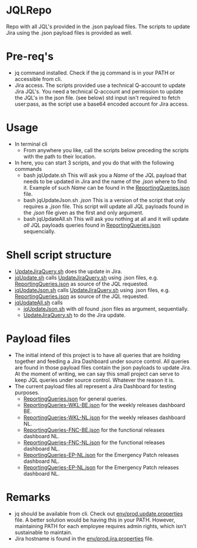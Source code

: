 # JQLRepo
Repo with all JQL's provided in the .json payload files. 
The scripts to update Jira using the .json payload files is provided as well. 

# Pre-req's
* jq command installed.  Check if the jq command is in your PATH or accessible from cli. 
* Jira access. The scripts provided use a technical Q-account to update Jira JQL's.
You need a technical Q-account and permission to update the JQL's in the json file. (see below)
std input isn't required to fetch user:pass, as the script use a base64 encoded account for Jira access. 

# Usage
* In terminal cli 
  - From anywhere you like, call the scripts below preceding the scripts with the path to their location. 
* In here, you can start 3 scripts, and you do that with the following commands 
  - bash jqUpdate.sh
This will ask you a *Name* of the JQL payload that needs to be updated in Jira and the name of the *.json* where to find it. Example of such *Name* can be found in the [ReportingQueries.json](./JiraReporting/ReportingQueries.json) file. 
  - bash jqUpdateJson.sh *.json*
This is a version of the script that only requires a *.json* file. This script will update all JQL payloads found in the *.json* file given as the first and only argument. 
  - bash jqUpdateAll.sh
This will ask you nothing at all and it will update *all* JQL payloads queries found in [ReportingQueries.json](./JiraReporting/ReportingQueries.json) sequencially. 

# Shell script structure
* [UpdateJiraQuery.sh](./JiraReporting/UpdateJiraQuery.sh) does the update in Jira.
* [jqUpdate.sh](./JiraReporting/jqUpdate.sh) calls [UpdateJiraQuery.sh](./JiraReporting/UpdateJiraQuery.sh) using .json files, e.g. [ReportingQueries.json](./JiraReporting/ReportingQueries.json) as source of the JQL requested.
* [jqUpdateJson.sh](./JiraReporting/jqUpdateJson.sh) calls [UpdateJiraQuery.sh](./JiraReporting/UpdateJiraQuery.sh) using .json files, e.g. [ReportingQueries.json](./JiraReporting/ReportingQueries.json) as source of the JQL requested.
* [jqUpdateAll.sh](./JiraReporting/jqUpdateAll.sh) calls 
  - [jqUpdateJson.sh](./JiraReporting/jqUpdateJson.sh) with *all* found .json files as argument, sequentially.
  - [UpdateJiraQuery.sh](./JiraReporting/UpdateJiraQuery.sh) to do the Jira update.

# Payload files
* The initial intend of this project is to have all queries that are holding together and feeding a Jira Dashboard under source control.
All queries are found in those payload files contain the json payloads to update Jira.
At the moment of writing, we can say this small project can serve to keep JQL queries under source control.  Whatever the reason it is. 
* The current payload files all represent a Jira Dashboard for testing purposes. 
  - [ReportingQueries.json](./JiraReporting/payload/ReportingQueries.json) for general queries.
  - [ReportingQueries-WKL-BE.json](./JiraReporting/payload/ReportingQueries-WKL-BE.json) for the weekly releases dashboard BE.
  - [ReportingQueries-WKL-NL.json](./JiraReporting/payload/ReportingQueries-WKL-NL.json) for the weekly releases dashboard NL.
  - [ReportingQueries-FNC-BE.json](./JiraReporting/payload/ReportingQueries-FNC-BE.json) for the functional releases dashboard NL.
  - [ReportingQueries-FNC-NL.json](./JiraReporting/payload/ReportingQueries-FNC-NL.json) for the functional releases dashboard NL.
  - [ReportingQueries-EP-NL.json](./JiraReporting/payload/ReportingQueries-EP-BE.json) for the Emergency Patch releases dashboard NL.
  - [ReportingQueries-EP-NL.json](./JiraReporting/payload/ReportingQueries-EP-NL.json) for the Emergency Patch releases dashboard NL.

# Remarks
* jq should be available from cli. Check out [env/prod.update.properties](./JiraReporting/env/prod.update.properties) file. 
A better solution would be having this in your PATH. 
However, maintaining PATH for each employee requires admin rights, which isn't sustainable to maintain. 
* Jira hostname is found in the [env/prod.jira.properties](./JiraReporting/env/prod.jira.properties) file.
